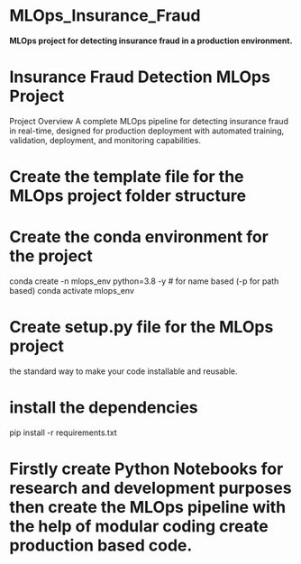 # MLOps_Insurance_Fraud
**MLOps project for detecting insurance fraud in a production environment.**


# Insurance Fraud Detection MLOps Project
Project Overview
A complete MLOps pipeline for detecting insurance fraud in real-time, designed for production deployment with automated training, validation, deployment, and monitoring capabilities.


# Create the template file for the MLOps project folder structure


# Create the conda environment for the project
conda create -n mlops_env python=3.8 -y # for name based (-p for path based)
conda activate mlops_env


# Create setup.py file for the MLOps project 
the standard way to make your code installable and reusable.


# install the dependencies
pip install -r requirements.txt


# Firstly create Python Notebooks for research and development purposes then create the MLOps pipeline with the help of modular coding create production based code.


